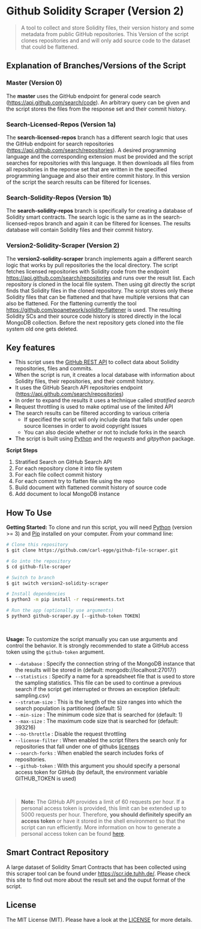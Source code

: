 # Github Solidity Scraper (Version 2)

> A tool to collect and store Solidity files, their version history and some metadata from public GitHub repositories. This Version of the script clones repositories and and will only add source code to the dataset that could be flattened.

## Explanation of Branches/Versions of the Script

### Master (Version 0)
The **master** uses the GitHub endpoint for general code search (https://api.github.com/search/code). An arbitrary query can be given and the script stores the files from the response set and their commit history.

### Search-Licensed-Repos (Version 1a)
The **search-licensed-repos** branch has a different search logic that uses the GitHub endpoint for search repositories (https://api.github.com/search/repositories). A desired programming language and the corresponding extension must be provided and the script searches for repositories with this language. It then downloads all files from all repositories in the reponse set that are written in the specified programming language and also their entire commit history. In this version of the script the search results can be filtered for licenses.

### Search-Solidity-Repos (Version 1b)
The **search-solidity-repos** branch is specifically for creating a database of Solidity smart contracts. The search logic is the same as in the search-licensed-repos branch and again it can be filtered for licenses. The results database will contain Solidity files and their commit history.

### Version2-Solidity-Scraper (Version 2)
The **version2-solidity-scraper** branch implements again a different search logic that works by pull repositories the the local directory. The script fetches licensed repositories with Solidity code from the endpoint https://api.github.com/search/repositories and runs over the result list. Each repository is cloned in the local file system. Then using git directly the script finds that Solidity files in the cloned repository. The script stores only these Solidity files that can be flattened and that have multiple versions that can also be flattened. For the flattening currently the tool https://github.com/poanetwork/solidity-flattener is used. The resulting Solidity SCs and their source code history is stored directly in the local MongoDB collection. Before the next repository gets cloned into the file system old one gets deleted.

## Key features

- This script uses the [GitHub REST API](https://docs.github.com/en/rest) to collect data about Solidity repositories, files and commits.
- When the script is run, it creates a local database with information about Solidity files, their repositories, and their commit history.
- It uses the GitHub Search API repositories endpoint (https://api.github.com/search/repositories)
- In order to expand the results it uses a technique called _stratified search_
- Request throttling is used to make optimal use of the limited API
- The search results can be filtered according to various criteria
  - If specified the script will only include data that falls under open source licenses in order to avoid copyright issues
  - You can also decide whether or not to include forks in the search
- The script is built using [Python](https://docs.python.org/3/) and the _requests_ and _gitpython_ package.

**Script Steps**

1. Stratified Search on GitHub Search API
2. For each repository clone it into file system
3. For each file collect commit history
4. For each commit try to flatten file using the repo
5. Build document with flattened commit history of source code
6. Add document to local MongoDB instance

## How To Use

**Getting Started:**
To clone and run this script, you will need [Python](https://www.python.org/downloads/) (version >= 3) and [Pip](https://pip.pypa.io/en/stable/) installed on your computer.
From your command line:

```bash
# Clone this repository
$ git clone https://github.com/carl-egge/github-file-scraper.git

# Go into the repository
$ cd github-file-scraper

# Switch to branch
$ git switch version2-solidity-scraper

# Install dependencies
$ python3 -m pip install -r requirements.txt

# Run the app (optionally use arguments)
$ python3 github-scraper.py [--github-token TOKEN]
```

<br>

**Usage:**
To customize the script manually you can use arguments and control the behavior. It is strongly recommended to state a GitHub access token using the `github-token` argument.
<br>

- `--database` : Specify the connection string of the MongoDB instance that the results will be stored in (default: mongodb://localhost:27017/)
- `--statistics` : Specify a name for a spreadsheet file that is used to store the sampling statistics. This file can be used to continue a previous search if the script get interrupted or throws an exception (default: sampling.csv)
- `--stratum-size` : This is the length of the size ranges into which the search population is partitioned (default: 5)
- `--min-size` : The minimum code size that is searched for (default: 1)
- `--max-size` : The maximum code size that is searched for (default: 393216)
- `--no-throttle` : Disable the request throttling
- `--license-filter` : When enabled the script filters the search only for repositories that fall under one of githubs [licenses](https://api.github.com/licenses)
- `--search-forks` : When enabled the search includes forks of repositories.
- `--github-token` : With this argument you should specify a personal access token for GitHub (by default, the environment variable GITHUB_TOKEN is used)

<br>

> **Note:**
> The GitHub API provides a limit of 60 requests per hour. If a personal access token is provided, this limit can be extended up to 5000 requests per hour. Therefore, **you should definitely specify an access token** or have it stored in the shell environment so that the script can run efficiently.
> More information on how to generate a personal access token can be found [here](https://docs.github.com/en/authentication/keeping-your-account-and-data-secure/creating-a-personal-access-token#creating-a-personal-access-token-classic).

## Smart Contract Repository

A large dataset of Solidity Smart Contracts that has been collected using this scraper tool can be found under https://scr.ide.tuhh.de/. Please check this site to find out more about the result set and the ouput format of the script.

## License

The MIT License (MIT). Please have a look at the [LICENSE](LICENSE) for more details.
